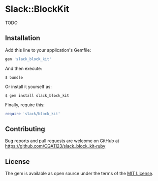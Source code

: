 # Slack::BlockKit

TODO

## Installation

Add this line to your application's Gemfile:

```ruby
gem 'slack_block_kit'
```


And then execute:

    $ bundle


Or install it yourself as:

    $ gem install slack_block_kit

Finally, require this:

```ruby
require 'slack/block_kit'
```

## Contributing

Bug reports and pull requests are welcome on GitHub at https://github.com/CGA1123/slack_block_kit-ruby

## License

The gem is available as open source under the terms of the [MIT License](https://opensource.org/licenses/MIT).
